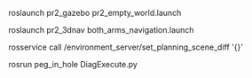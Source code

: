 roslaunch pr2_gazebo pr2_empty_world.launch 

roslaunch pr2_3dnav both_arms_navigation.launch

rosservice call /environment_server/set_planning_scene_diff '{}'

rosrun peg_in_hole DiagExecute.py
